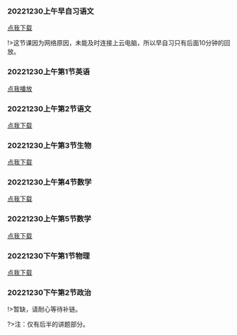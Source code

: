 ### 20221230上午早自习语文

[点我下载](https://wangke-yeenjie.oss-cn-hangzhou.aliyuncs.com/20221230/20221230%E4%B8%8A%E5%8D%88%E6%97%A9%E8%87%AA%E4%B9%A0%E8%AF%AD%E6%96%87%EF%BC%88%E4%BB%85%E5%90%8E10%E5%88%86%E9%92%9F%EF%BC%89.mp4)

!>这节课因为网络原因，未能及时连接上云电脑，所以早自习只有后面10分钟的回放。

### 20221230上午第1节英语

[点我播放](https://wangke-yeenjie.oss-cn-hangzhou.aliyuncs.com/20221230/20221230%E4%B8%8A%E5%8D%88%E7%AC%AC1%E8%8A%82%E8%8B%B1%E8%AF%AD.mp4)

### 20221230上午第2节语文

[点我下载](https://wangke-yeenjie.oss-cn-hangzhou.aliyuncs.com/20221230/20221230%E4%B8%8A%E5%8D%88%E7%AC%AC2%E8%8A%82%E8%AF%AD%E6%96%87.mp4)

### 20221230上午第3节生物

[点我下载](https://wangke-yeenjie.oss-cn-hangzhou.aliyuncs.com/20221230/20221230%E4%B8%8A%E5%8D%88%E7%AC%AC3%E8%8A%82%E7%94%9F%E7%89%A9.mp4)

### 20221230上午第4节数学

[点我下载](https://wangke-yeenjie.oss-cn-hangzhou.aliyuncs.com/20221230/20221230%E4%B8%8A%E5%8D%88%E7%AC%AC4%E8%8A%82%E6%95%B0%E5%AD%A6.mp4)

### 20221230上午第5节数学

[点我下载](https://wangke-yeenjie.oss-cn-hangzhou.aliyuncs.com/20221230/20221230%E4%B8%8A%E5%8D%88%E7%AC%AC5%E8%8A%82%E6%95%B0%E5%AD%A6.mp4)

### 20221230下午第1节物理

[点我下载](https://wangke-yeenjie.oss-cn-hangzhou.aliyuncs.com/20221230/20221230%E4%B8%8B%E5%8D%88%E7%AC%AC1%E8%8A%82%E7%89%A9%E7%90%86%EF%BC%88%E4%BB%85%E8%AE%B2%E9%A2%98%E9%83%A8%E5%88%86%EF%BC%89.mp4)

### 20221230下午第2节政治

!>暂缺，请耐心等待补链。

?>注：仅有后半的讲题部分。